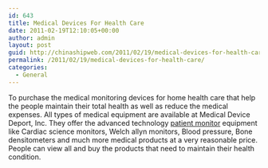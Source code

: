```yaml
---
id: 643
title: Medical Devices For Health Care
date: 2011-02-19T12:10:05+00:00
author: admin
layout: post
guid: http://chinashipweb.com/2011/02/19/medical-devices-for-health-care/
permalink: /2011/02/19/medical-devices-for-health-care/
categories:
  - General
---
```

To purchase the medical monitoring devices for home health care that help the people maintain their total health as well as reduce the medical expenses. All types of medical equipment are available at Medical Device Deport, Inc. They offer the advanced technology [patient monitor](http://www.medicaldevicedepot.com/Vital-Signs-Monitors-s/259.htm) equipment like Cardiac science monitors, Welch allyn monitors, Blood pressure, Bone densitometers and much more medical products at a very reasonable price. People can view all and buy the products that need to maintain their health condition.